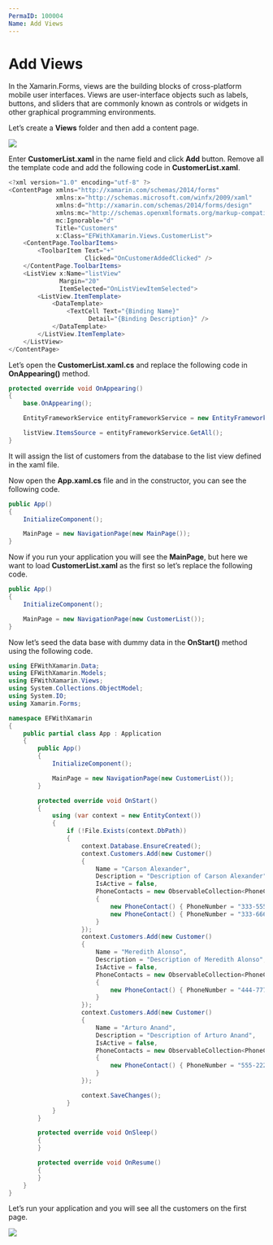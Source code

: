 ```yaml
---
PermaID: 100004
Name: Add Views
---
```


# Add Views

In the Xamarin.Forms, views are the building blocks of cross-platform mobile user interfaces. Views are user-interface objects such as labels, buttons, and sliders that are commonly known as controls or widgets in other graphical programming environments.

Let’s create a **Views** folder and then add a content page.

![](https://raw.githubusercontent.com/zzzprojects/learn-orm/master/android-with-entity-framework-core/images/add-views-1.png)

Enter **CustomerList.xaml** in the name field and click **Add** button. Remove all the template code and add the following code in **CustomerList.xaml**.

```csharp
<?xml version="1.0" encoding="utf-8" ?>
<ContentPage xmlns="http://xamarin.com/schemas/2014/forms"
             xmlns:x="http://schemas.microsoft.com/winfx/2009/xaml"
             xmlns:d="http://xamarin.com/schemas/2014/forms/design"
             xmlns:mc="http://schemas.openxmlformats.org/markup-compatibility/2006"
             mc:Ignorable="d"
             Title="Customers"
             x:Class="EFWithXamarin.Views.CustomerList">
    <ContentPage.ToolbarItems>
        <ToolbarItem Text="+"
                     Clicked="OnCustomerAddedClicked" />
    </ContentPage.ToolbarItems>
    <ListView x:Name="listView"
              Margin="20"
              ItemSelected="OnListViewItemSelected">
        <ListView.ItemTemplate>
            <DataTemplate>
                <TextCell Text="{Binding Name}"
                      Detail="{Binding Description}" />
            </DataTemplate>
        </ListView.ItemTemplate>
    </ListView>
</ContentPage>
```

Let’s open the **CustomerList.xaml.cs** and replace the following code in **OnAppearing\(\)** method.

```csharp
protected override void OnAppearing()
{
    base.OnAppearing();

    EntityFrameworkService entityFrameworkService = new EntityFrameworkService();

    listView.ItemsSource = entityFrameworkService.GetAll();
}
```

It will assign the list of customers from the database to the list view defined in the xaml file.

Now open the **App.xaml.cs** file and in the constructor, you can see the following code.

```csharp
public App()
{
    InitializeComponent();

    MainPage = new NavigationPage(new MainPage());
}
```

Now if you run your application you will see the **MainPage**, but here we want to load **CustomerList.xaml** as the first so let’s replace the following code.

```csharp
public App()
{
    InitializeComponent();

    MainPage = new NavigationPage(new CustomerList());
}
```

Now let’s seed the data base with dummy data in the **OnStart\(\)** method using the following code.

```csharp
using EFWithXamarin.Data;
using EFWithXamarin.Models;
using EFWithXamarin.Views;
using System.Collections.ObjectModel;
using System.IO;
using Xamarin.Forms;

namespace EFWithXamarin
{
    public partial class App : Application
    {
        public App()
        {
            InitializeComponent();

            MainPage = new NavigationPage(new CustomerList());
        }

        protected override void OnStart()
        {            
            using (var context = new EntityContext())
            {
                if (!File.Exists(context.DbPath))
                {
                    context.Database.EnsureCreated();
                    context.Customers.Add(new Customer() 
                    { 
                        Name = "Carson Alexander", 
                        Description = "Description of Carson Alexander", 
                        IsActive = false,
                        PhoneContacts = new ObservableCollection<PhoneContact>()
                        {
                            new PhoneContact() { PhoneNumber = "333-5555555" },
                            new PhoneContact() { PhoneNumber = "333-6666666" }
                        }
                    });
                    context.Customers.Add(new Customer() 
                    { 
                        Name = "Meredith Alonso", 
                        Description = "Description of Meredith Alonso", 
                        IsActive = false,
                        PhoneContacts = new ObservableCollection<PhoneContact>()
                        {
                            new PhoneContact() { PhoneNumber = "444-7777777" },
                        }
                    });
                    context.Customers.Add(new Customer() 
                    { 
                        Name = "Arturo Anand", 
                        Description = "Description of Arturo Anand", 
                        IsActive = false,
                        PhoneContacts = new ObservableCollection<PhoneContact>()
                        {
                            new PhoneContact() { PhoneNumber = "555-2222222" },
                        }
                    });

                    context.SaveChanges();
                }
            }
        }

        protected override void OnSleep()
        {
        }

        protected override void OnResume()
        {
        }
    }
}
```

Let’s run your application and you will see all the customers on the first page.

![](https://raw.githubusercontent.com/zzzprojects/learn-orm/master/android-with-entity-framework-core/images/add-views-2.png)

